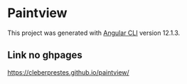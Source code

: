 # Paintview

This project was generated with [Angular CLI](https://github.com/angular/angular-cli) version 12.1.3.

## Link no ghpages

https://cleberprestes.github.io/paintview/


